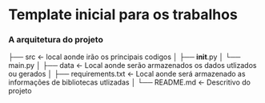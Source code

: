 # Template inicial para os trabalhos

### A arquitetura do projeto
├── src                   <- local aonde irão os principais codigos
│   ├── __init__.py
│   └── main.py
│
├── data                  <- Local aonde serão armazenados os dados utlizados ou gerados
│
├── requirements.txt      <- Local aonde será armazenado as informações de bibliotecas utlizadas
│
└── README.md             <- Descritivo do projeto